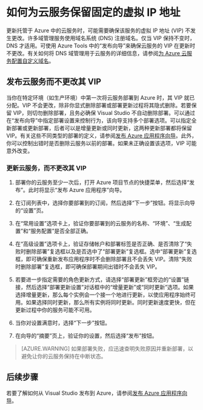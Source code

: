 <properties
   pageTitle="如何为云服务保留固定的虚拟 IP 地址 | Azure"
   description="了解如何确保 Azure 云服务的虚拟 IP 地址 (VIP) 不更改。"
   services="visual-studio-online"
   documentationCenter="na"
   authors="TomArcher"
   manager="douge"
   editor="" />
<tags
   ms.service="multiple"
   ms.date="01/30/2016"
   wacn.date="05/23/2016" />

# 如何为云服务保留固定的虚拟 IP 地址

更新托管于 Azure 中的云服务时，可能需要确保该服务的虚拟 IP 地址 (VIP) 不发生更改。许多域管理服务使用域名系统 (DNS) 注册域名。仅当 VIP 保持不变时，DNS 才适用。可使用 Azure Tools 中的“发布向导”来确保云服务的 VIP 在更新时不更改。有关如何将 DNS 域管理用于云服务的详细信息，请参阅[为 Azure 云服务配置自定义域名](/documentation/articles/cloud-services-custom-domain-name)。

## 发布云服务而不更改其 VIP

当你在特定环境（如生产环境）中第一次将云服务部署到 Azure 时，其 VIP 就已分配。VIP 不会更改，除非你显式删除部署或部署更新过程将其隐式删除。若要保留 VIP，则切勿删除部署，且务必确保 Visual Studio 不自动删除部署。可以通过在“发布向导”中指定部署设置来控制行为，该向导支持多个部署选项。可以指定全新部署或更新部署，后者可以是增量更新或同时更新，这两种更新部署都将保留 VIP。有关这些不同类型的部署的定义，请参阅[发布 Azure 应用程序向导](/documentation/articles/vs-azure-tools-publish-azure-application-wizard)。此外，你可以控制出错时是否删除云服务以前的部署。如果未正确设置该选项，VIP 可能意外改变。

### 更新云服务，而不更改其 VIP

1. 部署你的云服务至少一次后，打开 Azure 项目节点的快捷菜单，然后选择“发布”。此时将显示“发布 Azure 应用程序”向导。

1. 在订阅列表中，选择你要部署到的订阅，然后选择“下一步”按钮。将显示向导的“设置”页。

1. 在“常用设置”选项卡上，验证你要部署到的云服务的名称、“环境”、“生成配置”和“服务配置”是否全部正确。

1. 在“高级设置”选项卡上，验证存储帐户和部署标签是否正确、是否清除了“失败时删除部署”复选框以及是否选中了“部署更新”复选框。选中“部署更新”复选框，即可确保重新发布应用程序时不会删除部署且不会丢失 VIP。清除“失败时删除部署”复选框，即可确保部署期间出错时不会丢失 VIP。

1. 若要进一步指定需要的角色更新方式，请选择“部署更新”框旁边的“设置”链接，然后选择“部署更新设置”对话框中的“增量更新”或“同时更新”选项。如果选择增量更新，那么每个实例会一个接一个地进行更新，以使应用程序始终可用。如果选择同时更新，那么所有实例将同时更新。同时更新速度更快，但在更新过程中你的服务可能不可用。

1. 当你对设置满意时，选择“下一步”按钮。

1. 在向导的“摘要”页上，验证你的设置，然后选择“发布”按钮。

  >[AZURE.WARNING] 如果部署失败，应迅速查明失败原因并重新部署，以避免让你的云服务保持在中断状态。

## 后续步骤

若要了解如何从 Visual Studio 发布到 Azure，请参阅[发布 Azure 应用程序向导](/documentation/articles/vs-azure-tools-publish-azure-application-wizard)。

<!---HONumber=Mooncake_0516_2016-->
